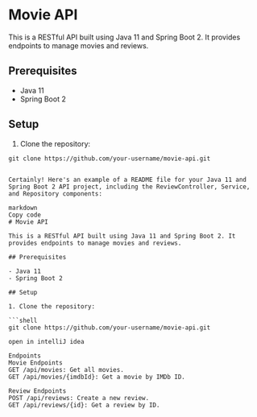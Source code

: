 # Movie API

This is a RESTful API built using Java 11 and Spring Boot 2. It provides endpoints to manage movies and reviews.

## Prerequisites

- Java 11
- Spring Boot 2

## Setup

1. Clone the repository:

```shell
git clone https://github.com/your-username/movie-api.git


Certainly! Here's an example of a README file for your Java 11 and Spring Boot 2 API project, including the ReviewController, Service, and Repository components:

markdown
Copy code
# Movie API

This is a RESTful API built using Java 11 and Spring Boot 2. It provides endpoints to manage movies and reviews.

## Prerequisites

- Java 11
- Spring Boot 2

## Setup

1. Clone the repository:

```shell
git clone https://github.com/your-username/movie-api.git

open in intelliJ idea

Endpoints
Movie Endpoints
GET /api/movies: Get all movies.
GET /api/movies/{imdbId}: Get a movie by IMDb ID.

Review Endpoints
POST /api/reviews: Create a new review.
GET /api/reviews/{id}: Get a review by ID.
